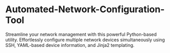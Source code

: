 # Automated-Network-Configuration-Tool
Streamline your network management with this powerful Python-based utility. Effortlessly configure multiple network devices simultaneously using SSH, YAML-based device information, and Jinja2 templating.
